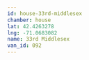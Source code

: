 ```yaml
---
id: house-33rd-middlesex
chamber: house
lat: 42.4263278
lng: -71.0683082
name: 33rd Middlesex
van_id: 092
---
```

